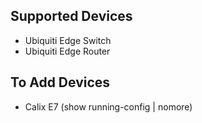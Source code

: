 ## Supported Devices
* Ubiquiti Edge Switch
* Ubiquiti Edge Router 

## To Add Devices
* Calix E7 (show running-config | nomore)

